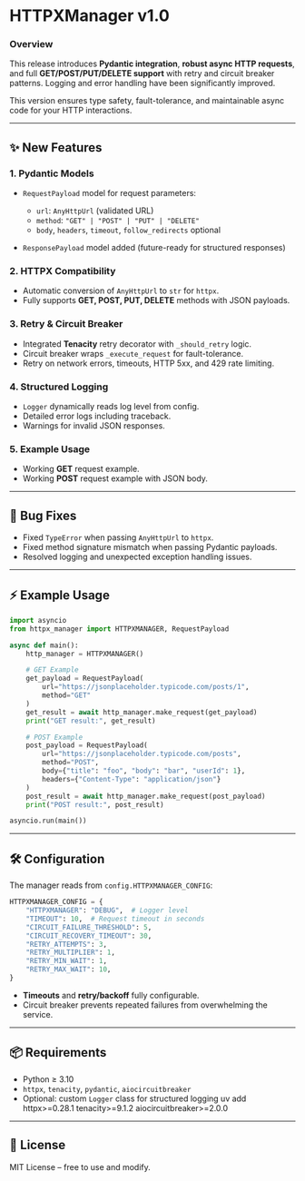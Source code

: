 #  HTTPXManager v1.0

### **Overview**

This release introduces **Pydantic integration**, **robust async HTTP requests**, and full **GET/POST/PUT/DELETE support** with retry and circuit breaker patterns. Logging and error handling have been significantly improved.

This version ensures type safety, fault-tolerance, and maintainable async code for your HTTP interactions.

---

## ✨ **New Features**

### 1. Pydantic Models

* `RequestPayload` model for request parameters:

  * `url`: `AnyHttpUrl` (validated URL)
  * `method`: `"GET" | "POST" | "PUT" | "DELETE"`
  * `body`, `headers`, `timeout`, `follow_redirects` optional
* `ResponsePayload` model added (future-ready for structured responses)

### 2. HTTPX Compatibility

* Automatic conversion of `AnyHttpUrl` to `str` for `httpx`.
* Fully supports **GET, POST, PUT, DELETE** methods with JSON payloads.

### 3. Retry & Circuit Breaker

* Integrated **Tenacity** retry decorator with `_should_retry` logic.
* Circuit breaker wraps `_execute_request` for fault-tolerance.
* Retry on network errors, timeouts, HTTP 5xx, and 429 rate limiting.

### 4. Structured Logging

* `Logger` dynamically reads log level from config.
* Detailed error logs including traceback.
* Warnings for invalid JSON responses.

### 5. Example Usage

* Working **GET** request example.
* Working **POST** request example with JSON body.

---

## 🐛 **Bug Fixes**

* Fixed `TypeError` when passing `AnyHttpUrl` to `httpx`.
* Fixed method signature mismatch when passing Pydantic payloads.
* Resolved logging and unexpected exception handling issues.

---

## ⚡ **Example Usage**

```python
import asyncio
from httpx_manager import HTTPXMANAGER, RequestPayload

async def main():
    http_manager = HTTPXMANAGER()

    # GET Example
    get_payload = RequestPayload(
        url="https://jsonplaceholder.typicode.com/posts/1",
        method="GET"
    )
    get_result = await http_manager.make_request(get_payload)
    print("GET result:", get_result)

    # POST Example
    post_payload = RequestPayload(
        url="https://jsonplaceholder.typicode.com/posts",
        method="POST",
        body={"title": "foo", "body": "bar", "userId": 1},
        headers={"Content-Type": "application/json"}
    )
    post_result = await http_manager.make_request(post_payload)
    print("POST result:", post_result)

asyncio.run(main())
```

---

## 🛠 **Configuration**

The manager reads from `config.HTTPXMANAGER_CONFIG`:

```python
HTTPXMANAGER_CONFIG = {
    "HTTPXMANAGER": "DEBUG",  # Logger level
    "TIMEOUT": 10,  # Request timeout in seconds
    "CIRCUIT_FAILURE_THRESHOLD": 5,
    "CIRCUIT_RECOVERY_TIMEOUT": 30,
    "RETRY_ATTEMPTS": 3,
    "RETRY_MULTIPLIER": 1,
    "RETRY_MIN_WAIT": 1,
    "RETRY_MAX_WAIT": 10,
}
```

* **Timeouts** and **retry/backoff** fully configurable.
* Circuit breaker prevents repeated failures from overwhelming the service.

---

## 📦 **Requirements**

* Python ≥ 3.10
* `httpx`, `tenacity`, `pydantic`, `aiocircuitbreaker`
* Optional: custom `Logger` class for structured logging
uv add httpx>=0.28.1 tenacity>=9.1.2 aiocircuitbreaker>=2.0.0
---

## 📄 **License**

MIT License – free to use and modify.


